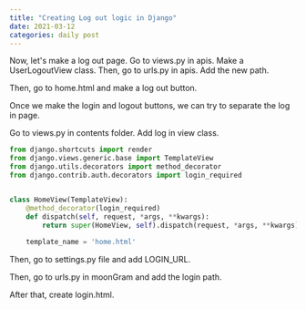 ```yaml
---
title: "Creating Log out logic in Django"
date: 2021-03-12
categories: daily post
---
```

Now, let's make a log out page. 
Go to views.py in apis.
Make a UserLogoutView class.
Then, go to urls.py in apis.
Add the new path.

Then, go to home.html and make a log out button.

Once we make the login and logout buttons, we can try to separate the log in page.

Go to views.py in contents folder.
Add log in view class. 
```python
from django.shortcuts import render
from django.views.generic.base import TemplateView
from django.utils.decorators import method_decorator
from django.contrib.auth.decorators import login_required


class HomeView(TemplateView):
    @method_decorator(login_required)
    def dispatch(self, request, *args, **kwargs):
        return super(HomeView, self).dispatch(request, *args, **kwargs)
        
    template_name = 'home.html'
```
Then, go to settings.py file and add LOGIN_URL.

Then, go to urls.py in moonGram and add the login path.

After that, create login.html.